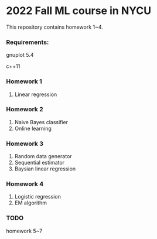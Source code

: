 # 2022 Fall ML course in NYCU

This repository contains homework 1~4.

### Requirements:

gnuplot 5.4

c++11

### Homework 1

1. Linear regression

### Homework 2

1. Naive Bayes classifier
2. Online learning

### Homework 3

1. Random data generator
2. Sequential estimator
3. Baysian linear regression

### Homework 4

1. Logistic regression
2. EM algorithm

### TODO

homework 5~7